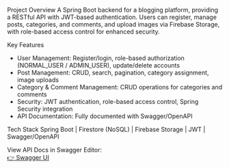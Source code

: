 Project Overview
A Spring Boot backend for a blogging platform, providing a RESTful API with JWT-based authentication. Users can register, manage posts, categories, and comments, and upload images via Firebase Storage, with role-based access control for enhanced security.

Key Features
- User Management: Register/login, role-based authorization (NORMAL_USER / ADMIN_USER),   update/delete accounts
- Post Management: CRUD, search, pagination, category assignment, image uploads
- Category & Comment Management: CRUD operations for categories and comments
- Security: JWT authentication, role-based access control, Spring Security integration
- API Documentation: Fully documented with Swagger/OpenAPI

Tech Stack
Spring Boot | Firestore (NoSQL) | Firebase Storage | JWT | Swagger/OpenAPI

View API Docs in Swagger Editor:  
[👉 Swagger UI](https://editor.swagger.io/?url=https://raw.githubusercontent.com/HamdiaNouman-22/Blogging_Application/refs/heads/master/src/main/java/com/blogapp/bloggingapplication/docs/api-docs.json)
